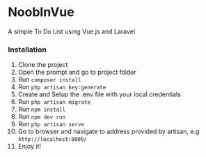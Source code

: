 # NoobInVue
A simple To Do List using Vue.js and Laravel

### Installation

1. Clone the project
2. Open the prompt and go to project folder
2. Run `composer install`
5. Run `php artisan key:generate`
7. Create and Setup the .env file with your local credentials
6. Run `php artisan migrate`
3. Run `npm install`
4. Run `npm dev run`
8. Run `php artisan serve`
9. Go to browser and navigate to address provided by artisan, e.g `http://localhost:8000/`
10. Enjoy it!
